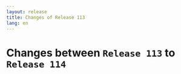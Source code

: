 ```yaml
---
layout: release
title: Changes of Release 113
lang: en
---
```


# Changes between `Release 113` to `Release 114`

